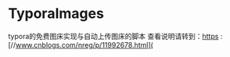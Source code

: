 # TyporaImages
typora的免费图床实现与自动上传图床的脚本
查看说明请转到：[https](https://www.cnblogs.com/nreg/p/11992678.html) : [//www.cnblogs.com/nreg/p/11992678.html](
